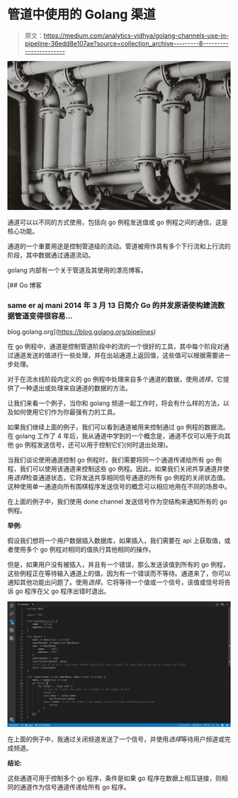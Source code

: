 # 管道中使用的 Golang 渠道

> 原文：<https://medium.com/analytics-vidhya/golang-channels-use-in-pipeline-36edd8e107ae?source=collection_archive---------8----------------------->

![](img/0f690b9b25b03322088cb59ec44b8771.png)

通道可以以不同的方式使用，包括向 go 例程发送值或 go 例程之间的通信，这是核心功能。

通道的一个重要用途是控制管道级的流动。管道被用作具有多个下行流和上行流的阶段，其中数据通过通道流动。

golang 内部有一个关于管道及其使用的漂亮博客。

[](https://blog.golang.org/pipelines) [## Go 博客

### same er aj mani 2014 年 3 月 13 日简介 Go 的并发原语使构建流数据管道变得很容易…

blog.golang.org](https://blog.golang.org/pipelines) 

在 go 例程中，通道是控制管道阶段中的流的一个很好的工具，其中每个阶段对通过通道发送的值进行一些处理，并在出站通道上返回值，这些值可以根据需要进一步处理。

对于在流水线阶段内定义的 go 例程中处理来自多个通道的数据，使用*选择*，它提供了一种退出或处理来自通道的数据的方法。

让我们来看一个例子，当你和 golang 频道一起工作时，将会有什么样的方法，以及如何使用它们作为你最强有力的工具。

如果我们继续上面的例子，我们可以看到通道被用来控制通过 go 例程的数据流。在 golang 工作了 4 年后，我从通道中学到的一个概念是，通道不仅可以用于向其他 go 例程发送信号，还可以用于控制它们(何时退出处理)。

当我们谈论使用通道控制 go 例程时，我们需要将同一个通道传递给所有 go 例程，我们可以使用该通道来控制这些 go 例程。因此，如果我们关闭共享通道并使用*选择*检查通道状态，它将发送共享相同信号通道的所有 go 例程的关闭状态值。这种使用单一通道向所有围棋程序发送信号的概念可以相应地用在不同的场景中。

在上面的例子中，我们使用 done channel 发送信号作为空结构来通知所有的 go 例程。

**举例:**

假设我们想将一个用户数据插入数据库，如果插入，我们需要在 api 上获取值，或者使用多个 go 例程对相同的值执行其他相同的操作。

但是，如果用户没有被插入，并且有一个错误，那么发送该值到所有的 go 例程，这些例程正在等待输入通道上的值，因为有一个错误而不等待。通道来了，你可以通知其他功能出问题了。使用*选择*，它将等待一个值或一个信号，该值或信号将告诉 go 程序在父 go 程序出错时退出。

![](img/9ac5b2be986d76ad88d661741b49af1d.png)

在上面的例子中，我通过关闭频道发送了一个信号，并使用*选择*等待用户频道或完成频道。

**结论:**

这些通道可用于控制多个 go 程序，条件是如果 go 程序在数据上相互链接，则相同的通道作为信号通道传递给所有 go 程序。